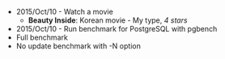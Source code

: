 * 2015/Oct/10 - Watch a movie
    * **Beauty Inside**: Korean movie - My type, *4 stars*
* 2015/Oct/10 - Run benchmark for PostgreSQL with pgbench
 * Full benchmark 
 * No update benchmark with -N option
